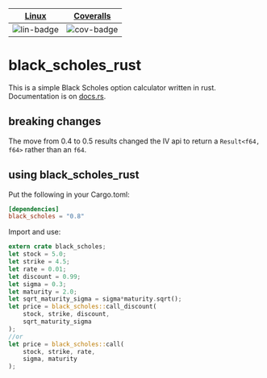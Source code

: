 | [Linux][lin-link] |  [Coveralls][cov-link]  |
| :---------------: | :-------------------: |
| ![lin-badge]      | ![cov-badge]          |

[lin-badge]: https://github.com/danielhstahl/black_scholes_rust/workflows/Rust/badge.svg
[lin-link]: https://github.com/danielhstahl/black_scholes_rust/actions

[cov-badge]: https://coveralls.io/repos/github/danielhstahl/black_scholes_rust/badge.svg?branch=master
[cov-link]:  https://coveralls.io/repos/github/danielhstahl/black_scholes_rust


# black_scholes_rust

This is a simple Black Scholes option calculator written in rust.  Documentation is on [docs.rs](https://docs.rs/black_scholes).

## breaking changes

The move from 0.4 to 0.5 results changed the IV api to return a `Result<f64, f64>` rather than an `f64`.

## using black_scholes_rust
Put the following in your Cargo.toml:

```toml
[dependencies]
black_scholes = "0.8"
```

Import and use:

```rust
extern crate black_scholes;
let stock = 5.0;
let strike = 4.5;
let rate = 0.01;
let discount = 0.99;
let sigma = 0.3;
let maturity = 2.0;
let sqrt_maturity_sigma = sigma*maturity.sqrt();
let price = black_scholes::call_discount(
    stock, strike, discount,
    sqrt_maturity_sigma
);
//or 
let price = black_scholes::call(
    stock, strike, rate,
    sigma, maturity
);
```

